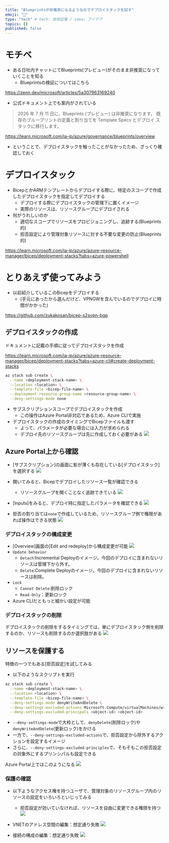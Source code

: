 ```yaml
---
title: "Blueprintsが非推奨になるようなのでデプロイスタックを試す"
emoji: "💬"
type: "tech" # tech: 技術記事 / idea: アイデア
topics: []
published: false
---
```

# モチベ
- ある日社内チャットにてBlueprints(プレビュー)がそのまま非推奨になっていくことを知る
    - Blueprintsの検証についてはこちら

https://zenn.dev/microsoft/articles/5a307963169240

- 公式ドキュメント上でも案内がされている
> 2026 年 7 月 11 日に、Blueprints (プレビュー) は非推奨になります。 既存のブループリントの定義と割り当てを Template Specs とデプロイ スタックに移行します。

https://learn.microsoft.com/ja-jp/azure/governance/blueprints/overview

- ということで、デプロイスタックを触ったことがなかったため、ざっくり確認しておく

# デプロイスタック
- BicepとかARMテンプレートからデプロイする際に、特定のスコープで作成したデプロイスタックを指定してデプロイする
    - デプロイする際にデプロイスタックの管理下に置くイメージ
    - 実際のリソースは、リソースグループにデプロイされる
- 何がうれしいのか
    - 適切なスコープでリソースをプロビジョニングし、追跡する(Blueprints的)
    - 拒否設定により管理対象リソースに対する不要な変更の防止(Blueprints的)

https://learn.microsoft.com/ja-jp/azure/azure-resource-manager/bicep/deployment-stacks?tabs=azure-powershell

# とりあえず使ってみよう
- 以前紹介しているこのBicepをデプロイする
    - (手元にあったから選んだけど、VPNGWを含んでいるのでデプロイに時間がかかった)

https://github.com/zukakosan/bicep-s2svpn-bgp

## デプロイスタックの作成
ドキュメントに記載の手順に従ってデプロイスタックを作成

https://learn.microsoft.com/ja-jp/azure/azure-resource-manager/bicep/deployment-stacks?tabs=azure-cli#create-deployment-stacks

```bash
az stack sub create \
  --name <deployment-stack-name> \
  --location <location> \
  --template-file <bicep-file-name> \
  --deployment-resource-group-name <resource-group-name> \
  --deny-settings-mode none
```
- サブスクリプションスコープでデプロイスタックを作成
    - この操作はAzure Portal非対応であるため、Azure CLIで実施
- デプロイスタックの作成のタイミングでBicepファイルも渡す
    -  よって、パラメータが必要な場合には入力が求められる
    - デプロイ先のリソースグループは先に作成しておく必要がある
    ![](/images/20230725-deploystack/01.png)

## Azure Portal上から確認
- [サブスクリプション]の画面に影が薄くも存在している[デプロイスタック]を選択する
![](/images/20230725-deploystack/02.png)

- 開いてみると、Bicepでデプロイしたリソース一覧が確認できる
    - リソースグループを開くことなく追跡できている
![](/images/20230725-deploystack/03.png)

- [Inputs]をみると、デプロイ時に指定したパラメータを確認できる
![](/images/20230725-deploystack/04.png)

- 拒否の割り当ては`none`で作成しているため、リソースグループ側で権限があれば操作はできる状態
![](/images/20230725-deploystack/05.png)

### デプロイスタックの構成変更
- [Overview]画面の[Edit and redeploy]から構成変更が可能
![](/images/20230725-deploystack/06.png)
- `Update behavior`
    - `Detach`:Incremental Deployのイメージ。今回のデプロイに含まれないリソースは管理下から外す。
    - `Delete`:Complete Deployのイメージ。今回のデプロイに含まれないリソースは削除。
- `Lock`
    - `Cannot Delete`:削除ロック
    - `Read-Only`：更新ロック
- Azure CLIだともっと細かい設定が可能

### デプロイスタックの削除
デプロイスタックの削除をするタイミングでは、単にデプロイスタック側を削除するのか、リソースも削除するのか選択肢がある
![](/images/20230725-deploystack/07.png)


## リソースを保護する
特徴の一つでもある[拒否設定]を試してみる
- 以下のようなスクリプトを実行

```bash
az stack sub create \
  --name <deployment-stack-name> \
  --location <location> \
  --template-file <bicep-file-name> \
  --deny-settings-mode denyWriteAndDelete \
  --deny-settings-excluded-actions Microsoft.Compute/virtualMachines/write \
  --deny-settings-excluded-principals <object-id> <object-id>
```

- `--deny-settings-mode`で大枠として、`denyDelete`(削除ロック)や`denyWriteAndDelete`(更新ロック)をかける
- 一方で、`--deny-settings-excluded-actions`で、拒否設定から除外するアクションを設定するイメージ
- さらに、`--deny-settings-excluded-principles`で、そもそもこの拒否設定の対象外にするプリンシパルも設定できる

Azure Portal上ではこのようになる
![](/images/20230725-deploystack/08.png)

### 保護の確認
- 以下ようなアクセス権を持つユーザで、管理対象のリソースグループ内のリソースの設定をいろいろといじってみる
    - 拒否設定が効いていなければ、リソースを自由に変更できる権限を持つ
![](/images/20230725-deploystack/11.png)

- VNETのアドレス空間の編集：想定通り失敗
![](/images/20230725-deploystack/09.png)

- 接続の構成の編集：想定通り失敗
![](/images/20230725-deploystack/10.png)








